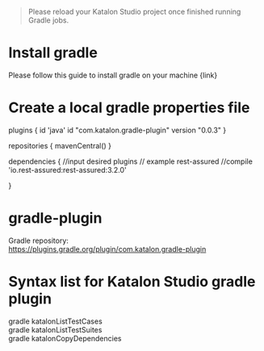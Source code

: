 > Please reload your Katalon Studio project once finished running Gradle jobs.

# Install gradle
Please follow this guide to install gradle on your machine
{link}

# Create a local gradle properties file 
plugins {
  id 'java'
  id "com.katalon.gradle-plugin" version "0.0.3"
}

repositories {
  mavenCentral()
}

dependencies {
                //input desired plugins
                // example rest-assured
	              //compile 'io.rest-assured:rest-assured:3.2.0'

}


# gradle-plugin

Gradle repository:  
https://plugins.gradle.org/plugin/com.katalon.gradle-plugin  


# Syntax list for Katalon Studio gradle plugin

gradle katalonListTestCases  
gradle katalonListTestSuites  
gradle katalonCopyDependencies  
